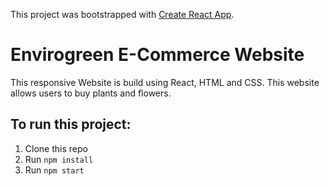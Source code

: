 This project was bootstrapped with [Create React App](https://github.com/facebook/create-react-app).
# Envirogreen E-Commerce Website
This responsive Website is build using React, HTML and CSS. This website allows users to buy plants and flowers. 

## To run this project:
1. Clone this repo
2. Run `npm install`
3. Run `npm start`



